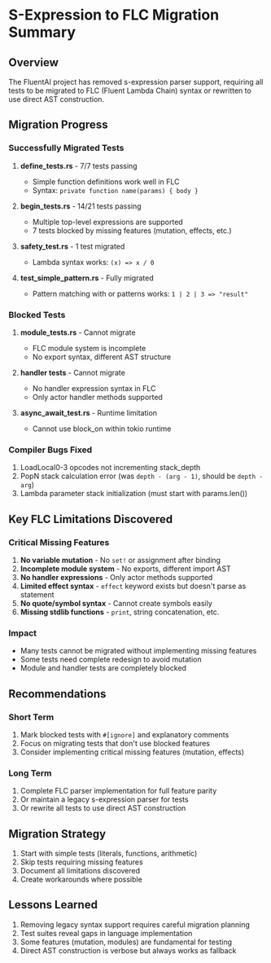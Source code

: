 # S-Expression to FLC Migration Summary

## Overview
The FluentAI project has removed s-expression parser support, requiring all tests to be migrated to FLC (Fluent Lambda Chain) syntax or rewritten to use direct AST construction.

## Migration Progress

### Successfully Migrated Tests
1. **define_tests.rs** - 7/7 tests passing
   - Simple function definitions work well in FLC
   - Syntax: `private function name(params) { body }`

2. **begin_tests.rs** - 14/21 tests passing
   - Multiple top-level expressions are supported
   - 7 tests blocked by missing features (mutation, effects, etc.)

3. **safety_test.rs** - 1 test migrated
   - Lambda syntax works: `(x) => x / 0`

4. **test_simple_pattern.rs** - Fully migrated
   - Pattern matching with or patterns works: `1 | 2 | 3 => "result"`

### Blocked Tests
1. **module_tests.rs** - Cannot migrate
   - FLC module system is incomplete
   - No export syntax, different AST structure

2. **handler tests** - Cannot migrate
   - No handler expression syntax in FLC
   - Only actor handler methods supported

3. **async_await_test.rs** - Runtime limitation
   - Cannot use block_on within tokio runtime

### Compiler Bugs Fixed
1. LoadLocal0-3 opcodes not incrementing stack_depth
2. PopN stack calculation error (was `depth - (arg - 1)`, should be `depth - arg`)
3. Lambda parameter stack initialization (must start with params.len())

## Key FLC Limitations Discovered

### Critical Missing Features
1. **No variable mutation** - No `set!` or assignment after binding
2. **Incomplete module system** - No exports, different import AST
3. **No handler expressions** - Only actor methods supported
4. **Limited effect syntax** - `effect` keyword exists but doesn't parse as statement
5. **No quote/symbol syntax** - Cannot create symbols easily
6. **Missing stdlib functions** - `print`, string concatenation, etc.

### Impact
- Many tests cannot be migrated without implementing missing features
- Some tests need complete redesign to avoid mutation
- Module and handler tests are completely blocked

## Recommendations

### Short Term
1. Mark blocked tests with `#[ignore]` and explanatory comments
2. Focus on migrating tests that don't use blocked features
3. Consider implementing critical missing features (mutation, effects)

### Long Term
1. Complete FLC parser implementation for full feature parity
2. Or maintain a legacy s-expression parser for tests
3. Or rewrite all tests to use direct AST construction

## Migration Strategy
1. Start with simple tests (literals, functions, arithmetic)
2. Skip tests requiring missing features
3. Document all limitations discovered
4. Create workarounds where possible

## Lessons Learned
1. Removing legacy syntax support requires careful migration planning
2. Test suites reveal gaps in language implementation
3. Some features (mutation, modules) are fundamental for testing
4. Direct AST construction is verbose but always works as fallback
